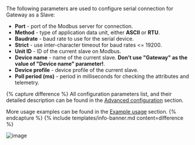 The following parameters are used to configure serial connection for Gateway as a Slave:

- **Port** - port of the Modbus server for connection.
- **Method** - type of application data unit, either **ASCII** or **RTU**.
- **Baudrate** - baud rate to use for the serial device.
- **Strict** - use inter-character timeout for baud rates <= 19200.
- **Unit ID** - ID of the current slave on Modbus.
- **Device name** - name of the current slave. **Don't use "Gateway" as the value of "Device name" parameter!**.
- **Device profile** - device profile of the current slave.
- **Poll period (ms)** - period in milliseconds for checking the attributes and telemetry.

{% capture difference %}
All configuration parameters list, and their detailed description can be found in the 
[Advanced configuration](/docs/iot-gateway/config/modbus/#device-rpc-methods) section.

More usage examples can be found in the [Example usage](/docs/iot-gateway/config/modbus/#usage-examples-2) section.
{% endcapture %}
{% include templates/info-banner.md content=difference %}

![image](/images/gateway/modbus-connector/serial-server-configuration-section-1-ce.png)
